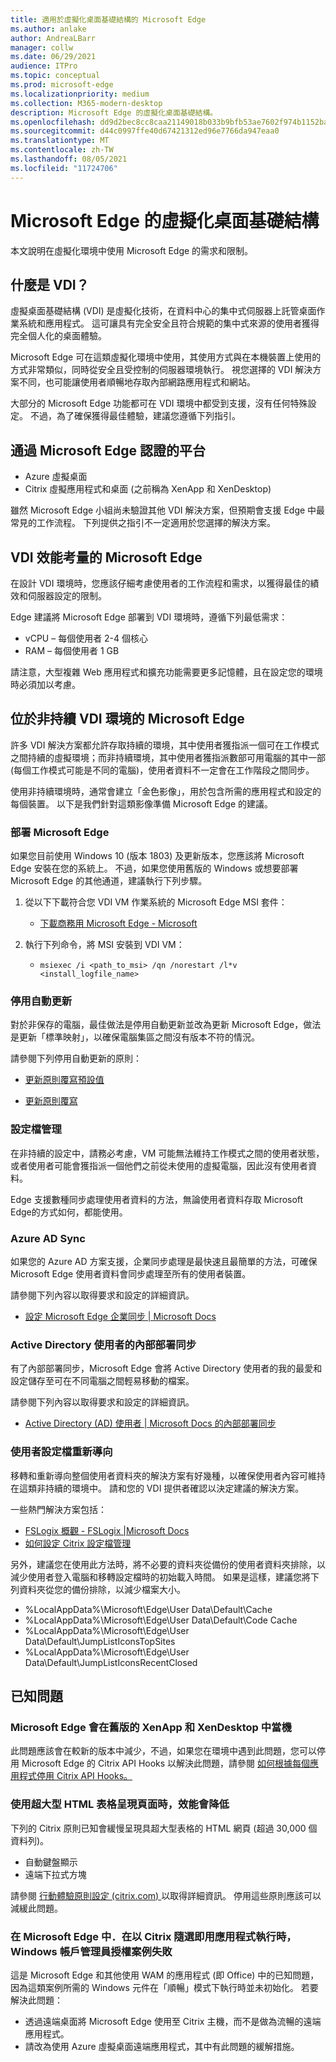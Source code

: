 ```yaml
---
title: 適用於虛擬化桌面基礎結構的 Microsoft Edge
ms.author: anlake
author: AndreaLBarr
manager: collw
ms.date: 06/29/2021
audience: ITPro
ms.topic: conceptual
ms.prod: microsoft-edge
ms.localizationpriority: medium
ms.collection: M365-modern-desktop
description: Microsoft Edge 的虛擬化桌面基礎結構。
ms.openlocfilehash: dd9d2bec8cc8caa21149018b033b9bfb53ae7602f974b1152ba91ddbb7cdbab0
ms.sourcegitcommit: d44c0997ffe40d67421312ed96e7766da947eaa0
ms.translationtype: MT
ms.contentlocale: zh-TW
ms.lasthandoff: 08/05/2021
ms.locfileid: "11724706"
---
```

# <a name="microsoft-edge-for-virtualized-desktop-infrastructure"></a>Microsoft Edge 的虛擬化桌面基礎結構

本文說明在虛擬化環境中使用 Microsoft Edge 的需求和限制。

## <a name="what-is-vdi"></a>什麼是 VDI？

虛擬桌面基礎結構 (VDI) 是虛擬化技術，在資料中心的集中式伺服器上託管桌面作業系統和應用程式。 這可讓具有完全安全且符合規範的集中式來源的使用者獲得完全個人化的桌面體驗。

Microsoft Edge 可在這類虛擬化環境中使用，其使用方式與在本機裝置上使用的方式非常類似，同時從安全且受控制的伺服器環境執行。 視您選擇的 VDI 解決方案不同，也可能讓使用者順暢地存取內部網路應用程式和網站。

大部分的 Microsoft Edge 功能都可在 VDI 環境中都受到支援，沒有任何特殊設定。 不過，為了確保獲得最佳體驗，建議您遵循下列指引。

## <a name="platforms-certified-for-edge"></a>通過 Microsoft Edge 認證的平台

- Azure 虛擬桌面
- Citrix 虛擬應用程式和桌面 (之前稱為 XenApp 和 XenDesktop)

雖然 Microsoft Edge 小組尚未驗證其他 VDI 解決方案，但預期會支援 Edge 中最常見的工作流程。 下列提供之指引不一定適用於您選擇的解決方案。

## <a name="edge-on-vdi-performance-considerations"></a>VDI 效能考量的 Microsoft Edge

在設計 VDI 環境時，您應該仔細考慮使用者的工作流程和需求，以獲得最佳的績效和伺服器設定的限制。

Edge 建議將 Microsoft Edge 部署到 VDI 環境時，遵循下列最低需求：

- vCPU – 每個使用者 2-4 個核心
- RAM – 每個使用者 1 GB

請注意，大型複雜 Web 應用程式和擴充功能需要更多記憶體，且在設定您的環境時必須加以考慮。

## <a name="edge-on-non-persisted-vdi-environments"></a>位於非持續 VDI 環境的 Microsoft Edge

許多 VDI 解決方案都允許存取持續的環境，其中使用者獲指派一個可在工作模式之間持續的虛擬環境；而非持續環境，其中使用者獲指派數部可用電腦的其中一部 (每個工作模式可能是不同的電腦)，使用者資料不一定會在工作階段之間同步。

使用非持續環境時，通常會建立「金色影像」，用於包含所需的應用程式和設定的每個裝置。 以下是我們針對這類影像準備 Microsoft Edge 的建議。

### <a name="deploy-edge"></a>部署 Microsoft Edge

如果您目前使用 Windows 10 (版本 1803) 及更新版本，您應該將 Microsoft Edge 安裝在您的系統上。 不過，如果您使用舊版的 Windows 或想要部署 Microsoft Edge 的其他通道，建議執行下列步驟。

1. 從以下下載符合您 VDI VM 作業系統的 Microsoft Edge MSI 套件：

    - [下載商務用 Microsoft Edge - Microsoft](https://www.microsoft.com/edge/business/download)

2. 執行下列命令，將 MSI 安裝到 VDI VM：

    - `msiexec /i <path_to_msi> /qn /norestart /l*v <install_logfile_name>`

### <a name="disable-automatic-updates"></a>停用自動更新

對於非保存的電腦，最佳做法是停用自動更新並改為更新 Microsoft Edge，做法是更新「標準映射」，以確保電腦集區之間沒有版本不符的情況。

請參閱下列停用自動更新的原則：

- [更新原則覆寫預設值](/deployedge/microsoft-edge-update-policies#updatedefault)

- [更新原則覆寫](/deployedge/microsoft-edge-update-policies#update)

### <a name="profile-management"></a>設定檔管理

在非持續的設定中，請務必考慮，VM 可能無法維持工作模式之間的使用者狀態，或者使用者可能會獲指派一個他們之前從未使用的虛擬電腦，因此沒有使用者資料。

Edge 支援數種同步處理使用者資料的方法，無論使用者資料存取 Microsoft Edge的方式如何，都能使用。

### <a name="azure-ad-sync"></a>Azure AD Sync

如果您的 Azure AD 方案支援，企業同步處理是最快速且最簡單的方法，可確保 Microsoft Edge 使用者資料會同步處理至所有的使用者裝置。  

請參閱下列內容以取得要求和設定的詳細資訊。  

- [設定 Microsoft Edge 企業同步 | Microsoft Docs](/deployedge/microsoft-edge-enterprise-sync)

### <a name="on-premise-sync-for-active-directory-users"></a>Active Directory 使用者的內部部署同步

有了內部部署同步，Microsoft Edge 會將 Active Directory 使用者的我的最愛和設定儲存至可在不同電腦之間輕易移動的檔案。  

請參閱下列內容以取得要求和設定的詳細資訊。  

- [Active Directory (AD) 使用者 | Microsoft Docs 的內部部署同步](/deployedge/microsoft-edge-on-premises-sync)

### <a name="user-profile-redirection"></a>使用者設定檔重新導向  

移轉和重新導向整個使用者資料夾的解決方案有好幾種，以確保使用者內容可維持在這類非持續的環境中。 請和您的 VDI 提供者確認以決定建議的解決方案。

一些熱門解決方案包括：

- [FSLogix 概觀 - FSLogix |Microsoft Docs](/fslogix/overview)
- [如何設定 Citrix 設定檔管理](https://support.citrix.com/article/CTX222893)

另外，建議您在使用此方法時，將不必要的資料夾從備份的使用者資料夾排除，以減少使用者登入電腦和移轉設定檔時的初始載入時間。 如果是這樣，建議您將下列資料夾從您的備份排除，以減少檔案大小。

- %LocalAppData%\Microsoft\Edge\User Data\Default\Cache
- %LocalAppData%\Microsoft\Edge\User Data\Default\Code Cache
- %LocalAppData%\Microsoft\Edge\User Data\Default\JumpListIconsTopSites
- %LocalAppData%\Microsoft\Edge\User Data\Default\JumpListIconsRecentClosed

## <a name="known-issues"></a>已知問題

### <a name="microsoft-edge-crashes-in-older-versions-of-xenapp-and-xendesktop"></a>Microsoft Edge 會在舊版的 XenApp 和 XenDesktop 中當機

此問題應該會在較新的版本中減少，不過，如果您在環境中遇到此問題，您可以停用 Microsoft Edge 的 Citrix API Hooks 以解決此問題，請參閱 [如何根據每個應用程式停用 Citrix API Hooks。](https://support.citrix.com/article/CTX107825)

### <a name="degraded-performance-when-rendering-pages-with-exceptionally-large-html-tables"></a>使用超大型 HTML 表格呈現頁面時，效能會降低

下列的 Citrix 原則已知會緩慢呈現具超大型表格的 HTML 網頁 (超過 30,000 個資料列)。

- 自動鍵盤顯示
- 遠端下拉式方塊

請參閱 [行動體驗原則設定 (citrix.com) ](https://docs.citrix.com/citrix-virtual-apps-desktops/policies/reference/ica-policy-settings/mobile-experience-policy-settings.html) 以取得詳細資訊。 停用這些原則應該可以減緩此問題。

### <a name="windows-account-manager-authorization-scenarios-ie--azure-sync-fail-in-edge-when-run-as-a-citrix-seamless-application"></a>在 Microsoft Edge 中．在以 Citrix 隨選即用應用程式執行時，Windows 帳戶管理員授權案例失敗

這是 Microsoft Edge 和其他使用 WAM 的應用程式 (即 Office) 中的已知問題，因為這類案例所需的 Windows 元件在「順暢」模式下執行時並未初始化。 若要解決此問題：

- 透過遠端桌面將 Microsoft Edge 使用至 Citrix 主機，而不是做為流暢的遠端應用程式。
- 請改為使用 Azure 虛擬桌面遠端應用程式，其中有此問題的緩解措施。
